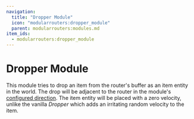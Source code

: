 ```yaml
---
navigation:
  title: "Dropper Module"
  icon: "modularrouters:dropper_module"
  parent: modularrouters:modules.md
item_ids:
  - modularrouters:dropper_module
---
```


# Dropper Module

This module tries to drop an item from the router's buffer as an item entity in the world. The drop will be adjacent to the router in the module's [configured direction](../modules.md#direction). The item entity will be placed with a zero velocity, unlike the vanilla *Dropper* which adds an irritating random velocity to the item.



<Recipe id="modularrouters:dropper_module" />

